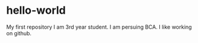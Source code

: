 # hello-world
My first repository
I am 3rd year  student.
I am persuing BCA.
I like working on github. 
